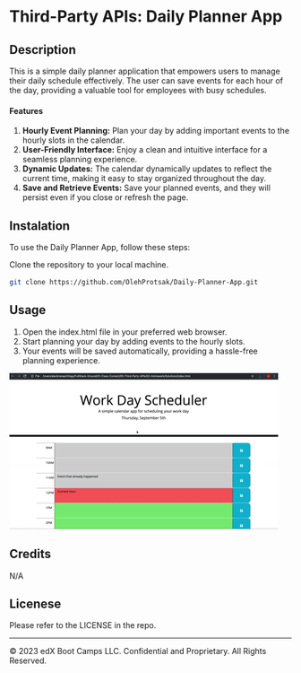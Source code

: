 # Third-Party APIs: Daily Planner App

## Description

This is a simple daily planner application that empowers users to manage their daily schedule effectively. The user can save events for each hour of the day, providing a valuable tool for employees with busy schedules.

#### Features

1. **Hourly Event Planning:** Plan your day by adding important events to the hourly slots in the calendar.
2. **User-Friendly Interface:** Enjoy a clean and intuitive interface for a seamless planning experience.
3. **Dynamic Updates:** The calendar dynamically updates to reflect the current time, making it easy to stay organized throughout the day.
4. **Save and Retrieve Events:** Save your planned events, and they will persist even if you close or refresh the page.

## Instalation

To use the Daily Planner App, follow these steps:

Clone the repository to your local machine.

```bash
git clone https://github.com/OlehProtsak/Daily-Planner-App.git
```

## Usage

1. Open the index.html file in your preferred web browser.
2. Start planning your day by adding events to the hourly slots.
3. Your events will be saved automatically, providing a hassle-free planning experience.

![Prompt 'application in action'](images/05-third-party-apis-homework-demo.gif)

## Credits

N/A

## Licenese

Please refer to the LICENSE in the repo.

---

© 2023 edX Boot Camps LLC. Confidential and Proprietary. All Rights Reserved.
